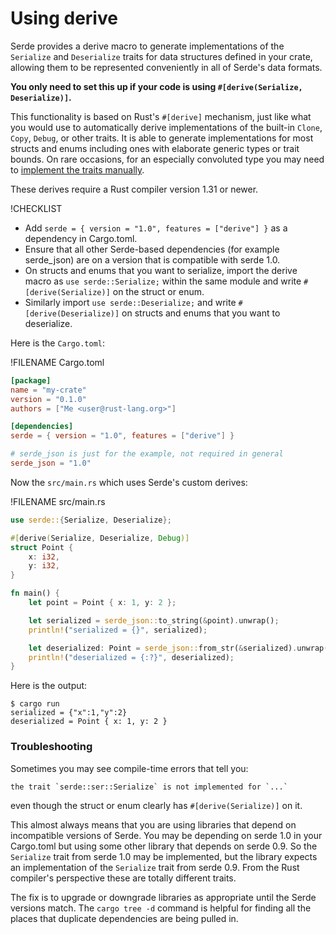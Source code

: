 # Using derive

Serde provides a derive macro to generate implementations of the `Serialize` and
`Deserialize` traits for data structures defined in your crate, allowing them to
be represented conveniently in all of Serde's data formats.

**You only need to set this up if your code is using `#[derive(Serialize,
Deserialize)]`.**

This functionality is based on Rust's `#[derive]` mechanism, just like what you
would use to automatically derive implementations of the built-in `Clone`,
`Copy`, `Debug`, or other traits. It is able to generate implementations for
most structs and enums including ones with elaborate generic types or trait
bounds. On rare occasions, for an especially convoluted type you may need to
[implement the traits manually](custom-serialization.md).

These derives require a Rust compiler version 1.31 or newer.

!CHECKLIST
- Add `serde = { version = "1.0", features = ["derive"] }` as a dependency in
  Cargo.toml.
- Ensure that all other Serde-based dependencies (for example serde_json) are on
  a version that is compatible with serde 1.0.
- On structs and enums that you want to serialize, import the derive macro as
  `use serde::Serialize;` within the same module and write
  `#[derive(Serialize)]` on the struct or enum.
- Similarly import `use serde::Deserialize;` and write `#[derive(Deserialize)]`
  on structs and enums that you want to deserialize.

Here is the `Cargo.toml`:

!FILENAME Cargo.toml
```toml
[package]
name = "my-crate"
version = "0.1.0"
authors = ["Me <user@rust-lang.org>"]

[dependencies]
serde = { version = "1.0", features = ["derive"] }

# serde_json is just for the example, not required in general
serde_json = "1.0"
```

Now the `src/main.rs` which uses Serde's custom derives:

!FILENAME src/main.rs
```rust
use serde::{Serialize, Deserialize};

#[derive(Serialize, Deserialize, Debug)]
struct Point {
    x: i32,
    y: i32,
}

fn main() {
    let point = Point { x: 1, y: 2 };

    let serialized = serde_json::to_string(&point).unwrap();
    println!("serialized = {}", serialized);

    let deserialized: Point = serde_json::from_str(&serialized).unwrap();
    println!("deserialized = {:?}", deserialized);
}
```

Here is the output:

```
$ cargo run
serialized = {"x":1,"y":2}
deserialized = Point { x: 1, y: 2 }
```

### Troubleshooting

Sometimes you may see compile-time errors that tell you:

```
the trait `serde::ser::Serialize` is not implemented for `...`
```

even though the struct or enum clearly has `#[derive(Serialize)]` on it.

This almost always means that you are using libraries that depend on
incompatible versions of Serde. You may be depending on serde 1.0 in your
Cargo.toml but using some other library that depends on serde 0.9. So the
`Serialize` trait from serde 1.0 may be implemented, but the library expects an
implementation of the `Serialize` trait from serde 0.9. From the Rust compiler's
perspective these are totally different traits.

The fix is to upgrade or downgrade libraries as appropriate until the Serde
versions match. The `cargo tree -d` command is helpful for finding all the
places that duplicate dependencies are being pulled in.
